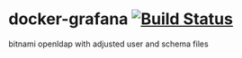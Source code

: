# docker-grafana [![Build Status](https://jenkins.bln.space/buildStatus/icon?job=docker-images%2Fdocker-grafana%2Fmaster)](https://jenkins.bln.space/job/docker-images/job/docker-grafana/job/master/)

bitnami openldap with adjusted user and schema files
